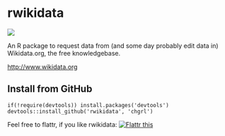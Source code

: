 rwikidata
=========
![](https://travis-ci.org/chgrl/rwikidata.png?branch=master)

An R package to request data from (and some day probably edit data in) Wikidata.org, the free knowledgebase.

http://www.wikidata.org

Install from GitHub
-------------------

    if(!require(devtools)) install.packages('devtools')
    devtools::install_github('rwikidata', 'chgrl')

Feel free to flattr, if you like rwikidata: <a href="https://flattr.com/submit/auto?user_id=chgrl&amp;url=https%3A%2F%2Fgithub.com/chgrl/rwikidata" target="_blank"><img src="http://api.flattr.com/button/flattr-badge-large.png" alt="Flattr this" title="Flattr this" border="0" /></a>
